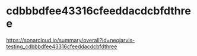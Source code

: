 # cdbbbdfee43316cfeeddacdcbfdthree
https://sonarcloud.io/summary/overall?id=neojarvis-testing_cdbbbdfee43316cfeeddacdcbfdthree
